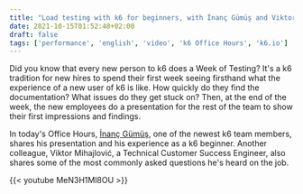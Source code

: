 ```yaml
---
title: "Load testing with k6 for beginners, with İnanç Gümüş and Viktor Mihajlović (k6 Office Hours #31)"
date: 2021-10-15T01:52:48+02:00
draft: false
tags: ['performance', 'english', 'video', 'k6 Office Hours', 'k6.io']
---
```

Did you know that every new person to k6 does a Week of Testing? It's a k6 tradition for new hires to spend their first week seeing firsthand what the experience of a new user of k6 is like. How quickly do they find the documentation? What issues do they get stuck on? Then, at the end of the week, the new employees do a presentation for the rest of the team to show their first impressions and findings.

In today's Office Hours, [İnanç Gümüş](https://twitter.com/inancgumus), one of the newest k6 team members, shares his presentation and his experience as a k6 beginner. Another colleague, Viktor Mihajlović, a Technical Customer Success Engineer, also shares some of the most commonly asked questions he's heard on the job.

{{< youtube MeN3H1Ml8OU >}}